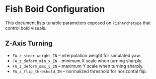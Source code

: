 # Fish Boid Configuration

This document lists tunable parameters exposed on `FishArchetype` that control boid visuals.

## Z-Axis Turning
- `FA_z_steer_weight_IN` – interpolation weight for simulated yaw.
- `FA_z_deform_min_x_IN` – minimum X scale when turning sharply.
- `FA_z_deform_max_y_IN` – maximum Y scale when turning sharply.
- `FA_z_flip_threshold_IN` – normalized threshold for horizontal flip.
